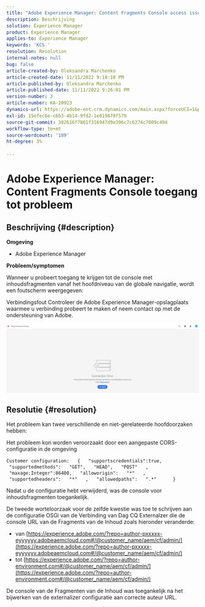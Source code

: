 ```yaml
---
title: "Adobe Experience Manager: Content Fragments Console access issue"
description: Beschrijving
solution: Experience Manager
product: Experience Manager
applies-to: Experience Manager
keywords: 'KCS '
resolution: Resolution
internal-notes: null
bug: false
article-created-by: Oleksandra Marchenko
article-created-date: 11/11/2022 9:18:10 PM
article-published-by: Oleksandra Marchenko
article-published-date: 11/11/2022 9:26:01 PM
version-number: 3
article-number: KA-20923
dynamics-url: https://adobe-ent.crm.dynamics.com/main.aspx?forceUCI=1&pagetype=entityrecord&etn=knowledgearticle&id=dc9cd255-0662-ed11-9561-6045bd006b25
exl-id: 15efec6e-c6b3-4b14-9fd2-1e019678f579
source-git-commit: 382616f7861f316947d9e396c7c6274c7009c494
workflow-type: tm+mt
source-wordcount: '189'
ht-degree: 3%

---
```


# Adobe Experience Manager: Content Fragments Console toegang tot probleem

## Beschrijving {#description}


<b>Omgeving</b>

- Adobe Experience Manager


<b>Probleem/symptomen</b>

Wanneer u probeert toegang te krijgen tot de console met inhoudsfragmenten vanaf het hoofdniveau van de globale navigatie, wordt een foutscherm weergegeven:

Verbindingsfout Controleer de Adobe Experience Manager-opslagplaats waarmee u verbinding probeert te maken of neem contact op met de ondersteuning van Adobe.



![](assets/___dd9cd255-0662-ed11-9561-6045bd006b25___.png)


## Resolutie {#resolution}


Het probleem kan twee verschillende en niet-gerelateerde hoofdoorzaken hebben:

Het probleem kon worden veroorzaakt door een aangepaste CORS-configuratie in de omgeving




```
Customer configuration:   {   "supportscredentials":true,   "supportedmethods":   "GET",   "HEAD",   "POST"   ,   "maxage:Integer":86400,   "alloworigin":   "*"   ,   "supportedheaders":   "*"   ,   "allowedpaths":   ".*"      }
```


Nadat u de configuratie hebt verwijderd, was de console voor inhoudsfragmenten toegankelijk.

De tweede worteloorzaak voor de zelfde kwestie was toe te schrijven aan de configuratie OSGi van de Verbinding van Dag CQ Externalzer die de console URL van de Fragments van de Inhoud zoals hieronder veranderde:

- van [https://experience.adobe.com/?repo=author-pxxxxx-eyyyyyy.adobeaemcloud.com#/@customer_name/aem/cf/admin/](https://experience.adobe.com/?repo=author-pxxxxx-eyyyyyy.adobeaemcloud.com#/@customer_name/aem/cf/admin/)
- tot [https://experience.adobe.com/?repo=author-environment.com#/@customer_name/aem/cf/admin/](https://experience.adobe.com/?repo=author-environment.com#/@customer_name/aem/cf/admin/)


De console van de Fragmenten van de Inhoud was toegankelijk na het bijwerken van de externalizer configuratie aan correcte auteur URL.
